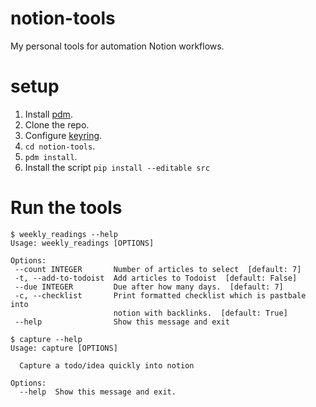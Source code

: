 # notion-tools

My personal tools for automation Notion workflows.

# setup

1. Install [pdm](https://pdm.fming.dev/).
2. Clone the repo.
3. Configure [keyring](https://pypi.org/.project/keyring/).
4. `cd notion-tools`.
5. `pdm install`.
6. Install the script `pip install --editable src`

# Run the tools

```console
$ weekly_readings --help
Usage: weekly_readings [OPTIONS]

Options:
 --count INTEGER       Number of articles to select  [default: 7]
 -t, --add-to-todoist  Add articles to Todoist  [default: False]
 --due INTEGER         Due after how many days.  [default: 7]
 -c, --checklist       Print formatted checklist which is pastbale into
                       notion with backlinks.  [default: True]
 --help                Show this message and exit

$ capture --help
Usage: capture [OPTIONS]

  Capture a todo/idea quickly into notion

Options:
  --help  Show this message and exit.


```
